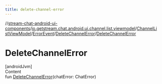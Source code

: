 ```yaml
---
title: delete-channel-error
---
```

//[stream-chat-android-ui-components](../../../../../index.md)/[io.getstream.chat.android.ui.channel.list.viewmodel](../../../index.md)/[ChannelListViewModel](../../index.md)/[ErrorEvent](../index.md)/[DeleteChannelError](index.md)/[DeleteChannelError](DeleteChannelError.md)



# DeleteChannelError  
[androidJvm]  
Content  
fun [DeleteChannelError](DeleteChannelError.md)(chatError: ChatError)  



